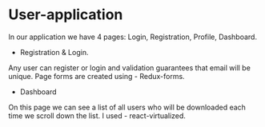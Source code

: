 # User-application

In our application we have 4 pages: Login, Registration, Profile, Dashboard. 

- Registration & Login.

Any user can register or login and validation guarantees that email will be unique. Page forms are created using - Redux-forms.

- Dashboard

On this page we can see a list of all users who will be downloaded each time we scroll down the list. I used - react-virtualized.




